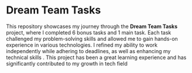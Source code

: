 # Dream Team Tasks

This repository showcases my journey through the **Dream Team Tasks** project, where I completed 6 bonus tasks and 1 main task. Each task challenged my problem-solving skills and allowed me to gain hands-on experience in various technologies. I refined my ability to work independently while adhering to deadlines, as well as enhancing my technical skills . This project has been a great learning experience and has significantly contributed to my growth in tech field

